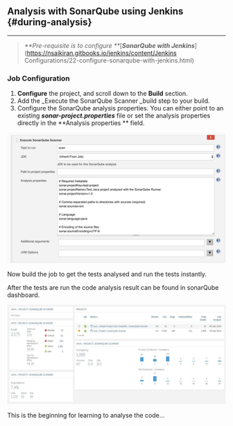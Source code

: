 ##  Analysis with SonarQube using Jenkins {#during-analysis}

---

> _**Pre-requisite is to configure **_[_**SonarQube with Jenkins**_](https://nsaikiran.gitbooks.io/jenkins/content/Jenkins Configurations/22-configure-sonarqube-with-jenkins.html)

### **Job Configuration**

1. **Configure** the project, and scroll down to the **Build** section.
2. Add the \_Execute the SonarQube Scanner \_build step to your build.
3. Configure the SonarQube analysis properties. You can either point to an existing _**sonar-project.properties**_ file or set the analysis properties directly in the **Analysis properties ** field.

![](/assets/sonarqube_job_config.png)

Now build the job to get the tests analysed and run the tests instantly.

After the tests are run the code analysis result can be found in sonarQube dashboard.

![](/assets/CodeReviewGraph.jpg)

This is the beginning for learning to analyse the code...

